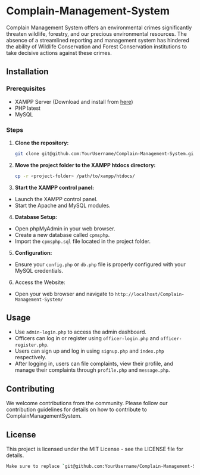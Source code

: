 # Complain-Management-System
Complain Management System offers an environmental crimes significantly threaten wildlife, forestry, and our precious environmental  resources. The absence of a streamlined reporting and management system has hindered the  ability of Wildlife Conservation and Forest Conservation institutions to take decisive actions  against these crimes.

## Installation

### Prerequisites
- XAMPP Server (Download and install from [here](https://www.apachefriends.org/index.html))
- PHP latest
- MySQL

### Steps

1. **Clone the repository:**
   ```bash
   git clone git@github.com:YourUsername/Complain-Management-System.git

2. **Move the project folder to the XAMPP htdocs directory:**
   ```bash
   cp -r <project-folder> /path/to/xampp/htdocs/

3. **Start the XAMPP control panel:** 
- Launch the XAMPP control panel.
- Start the Apache and MySQL modules.

4. **Database Setup:**
- Open phpMyAdmin in your web browser.
- Create a new database called `cpmsphp`.
- Import the `cpmsphp.sql` file located in the project folder.

5. **Configuration:**
- Ensure your `config.php` or `db.php` file is properly configured with your MySQL credentials.

6. Access the Website:
- Open your web browser and navigate to `http://localhost/Complain-Management-System/`

## Usage 
- Use `admin-login.php` to access the admin dashboard.
- Officers can log in or register using `officer-login.php` and `officer-register.php`.
- Users can sign up and log in using `signup.php` and `index.php` respectively.
- After logging in, users can file complaints, view their profile, and manage their complaints through `profile.php` and `message.php`.

## Contributing
We welcome contributions from the community. Please follow our contribution guidelines for details on how to contribute to ComplainManagementSystem.

## License
This project is licensed under the MIT License - see the LICENSE file for details.
```bash
Make sure to replace `git@github.com:YourUsername/Complain-Management-System.git` and `Complain-Management-System` with the appropriate values for your project.
